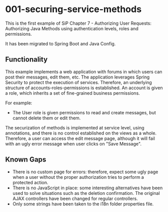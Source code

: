 # 001-securing-service-methods

This is the first example of SiP Chapter 7 - Authorizing User Requests:
    Authorizing Java Methods using authentication levels, roles and permissions.
    
It has been migrated to Spring Boot and Java Config.
        

## Functionality
This example implements a web application with forums in which users can post their messages, edit them, etc. The application leverages Spring Security to protect the execution of services.
Therefore, an underlying structure of accounts-roles-permissions is established.
An account is given a role, which inherits a set of fine-grained business permissions.

For example:
* The User role is given permissions to read and create messages, but cannot delete them or edit them.

The securization of methods is implemented at service level, using annotations, and there is no control established on the views as a whole. Therefore, a user can access the edit message page, although it will fail with an ugly error message when user clicks on "Save Message". 

## Known Gaps
* There is no custom page for errors: therefore, expect some ugly page when a user without the proper authorization tries to perform a protected action.
* There is no JavaScript in place: some interesting alternatives have been used to solve situations such as the deletion confirmation. The original AJAX controllers have been changed for regular controllers.
* Only some strings have been taken to the i18n folder properties file.